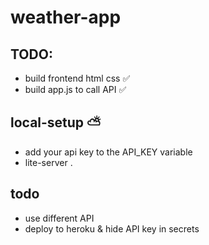 # weather-app

 ## TODO:  
  * build frontend html css ✅ 
  * build app.js to call API ✅



 ## local-setup ⛅️
  * add your api key to the API_KEY variable 
  * lite-server .   
  
  
  ## todo 
   * use different API 
   * deploy to heroku & hide API key in secrets 

 
